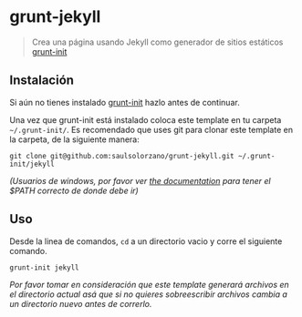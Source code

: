 # grunt-jekyll

> Crea una página usando Jekyll como generador de sitios estáticos [grunt-init][]

[grunt-init]: http://gruntjs.com/project-scaffolding

## Instalación
Si aún no tienes instalado [grunt-init][] hazlo antes de continuar.

Una vez que grunt-init está instalado coloca este template en tu carpeta `~/.grunt-init/`. Es recomendado que uses git para clonar este template en la carpeta, de la siguiente manera:

```
git clone git@github.com:saulsolorzano/grunt-jekyll.git ~/.grunt-init/jekyll
```

_(Usuarios de windows, por favor ver [the documentation][grunt-init] para tener el $PATH correcto de donde debe ir)_

## Uso

Desde la linea de comandos, `cd` a un directorio vacio y corre el siguiente comando.

```
grunt-init jekyll
```

_Por favor tomar en consideración que este template generará archivos en el directorio actual asá­ que si no quieres sobreescribir archivos cambia a un directorio nuevo antes de correrlo._